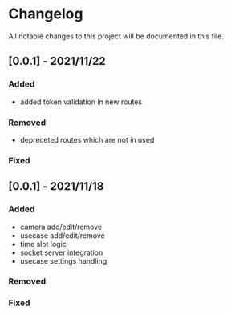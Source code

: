 # Changelog

All notable changes to this project will be documented in this file.

## [0.0.1] - 2021/11/22

### Added 
- added token validation in new routes

### Removed
- depreceted routes which are not in used

### Fixed

## [0.0.1] - 2021/11/18

### Added 
- camera add/edit/remove
- usecase add/edit/remove
- time slot logic
- socket server integration
- usecase settings handling

### Removed

### Fixed

